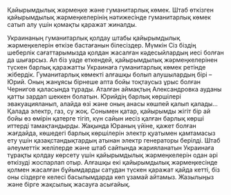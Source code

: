 Қайырымдылық жәрмеңке және гуманитарлық көмек.
Штаб өткізген қайырымдылық жәрмеңкелерінің нәтижесінде гуманитарлық көмек сатып алу үшін қомақты қаражат жиналды.

Украинаның гуманитарлық қолдау штабы қайырымдылық жәрмеңкелерін өткізе бастағанын білесіздер. Мүмкін Сіз біздің шеберлік сағаттарымызда қолдан жасалған кәдесыйлардың  иесі болған да шығарсыз. Ал біз уәде еткендей, қайырымдылық жәрмеңкелерінен түскен барлық қаражатты Украинаға гуманитарлық көмек ретінде жібердік.
Гуманитарлық көмекті алғашқы болып алушылардың бірі  – Юрий. Оның жанұясы бірнеше апта бойы тоқтаусыз ұрыс болған Чернигов қаласында тұрады. Аталған аймақтың Александровка ауданы қатты зардап шеккен болатын. Юрийдің барлық көршілері эвакуацияланып, алайда өзі және оның анасы көшпей қалып қалады... Қалада электр, газ, су жоқ. Сонымен қатар, қайырымды жігіт бір ай бойы өз өмірін қатерге тігіп, күн сайын иесіз қалған барлық көрші иттерді тамақтандырды.
Жақында Юраның үйіне, қажет болған жағдайда, көшедегі барлық көршілерін электр қуатымен қамтамасыз ету үшін қазақстандықтардың атынан электр генераторы берілді.
Штаб әлеуметтік желілерде және штаб сайтында жарияланатын Украинаға тұрақты қолдау көрсету үшін қайырымдылық жәрмеңкелерін одан әрі өткізуді жоспарлап отыр.
Алғашқы екі қайырымдылық жәрмеңкесінде қолмен жасалған бұйымдарды сатудан түскен қаражат қайда кетті, біз оны сіздерге келесі басылымдарда көп ұзамай айтамыз. Жазылыңыз және бірге жақсылық жасауға асығайық.

